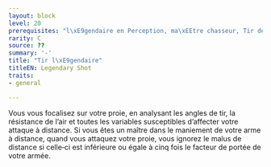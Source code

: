 ```yaml
---
layout: block
level: 20
prerequisites: "l\xE9gendaire en Perception, ma\xEEtre chasseur, Tir de loin"
rarity: C
source: ??
summary: '-'
title: "Tir l\xE9gendaire"
titleEN: Legendary Shot
traits:
- general

---
```


<p>Vous vous focalisez sur votre proie, en analysant les angles de tir, la résistance de l’air et toutes les variables susceptibles d’affecter votre attaque à distance. Si vous êtes un maître dans le maniement de votre arme à distance, quand vous attaquez votre proie, vous ignorez le malus de distance si celle‑ci est inférieure ou égale à cinq fois le facteur de portée de votre armée.</p>